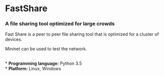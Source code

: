 # FastShare
### A file sharing tool optimized for large crowds

Fast Share is a peer to peer file sharing tool that is optimized for a cluster of
devices. 

Mininet can be used to test the network.

<br>
* <b>Programming language:</b> Python 3.5 <br>
* <b>Platform: </b> Linux, Windows <br>